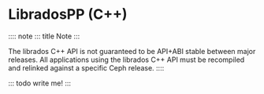 # LibradosPP (C++)

:::: note
::: title
Note
:::

The librados C++ API is not guaranteed to be API+ABI stable between
major releases. All applications using the librados C++ API must be
recompiled and relinked against a specific Ceph release.
::::

::: todo
write me!
:::
